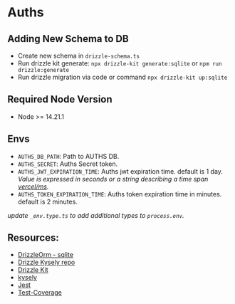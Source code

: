 # Auths

## Adding New Schema to DB

- Create new schema in `drizzle-schema.ts`
- Run drizzle kit generate: `npx drizzle-kit generate:sqlite` or `npm run drizzle:generate`
- Run drizzle migration via code or command `npx drizzle-kit up:sqlite`

## Required Node Version

- Node >= 14.21.1

## Envs

- `AUTHS_DB_PATH`: Path to AUTHS DB.
- `AUTHS_SECRET`: Auths Secret token.
- `AUTHS_JWT_EXPIRATION_TIME`: Auths jwt expiration time. default is 1 day. _Value is expressed in seconds or a string describing a time span [vercel/ms](https://github.com/vercel/ms)._
- `AUTHS_TOKEN_EXPIRATION_TIME`: Auths token expiration time in minutes. default is 2 minutes.

_update `_env.type.ts` to add additional types to `process.env`._

## Resources:

- [DrizzleOrm - sqlite](https://orm.drizzle.team/docs/column-types/sqlite)
- [Drizzle Kysely repo](https://github.com/drizzle-team/drizzle-kysely)
- [Drizzle Kit](https://orm.drizzle.team/kit-docs/overview)
- [kysely](https://kysely.dev/docs/getting-started?dialect=sqlite)
- [Jest](https://jestjs.io/docs/getting-started)
- [Test-Coverage](https://timdeschryver.dev/blog/reading-code-coverage)
